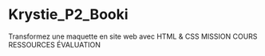 # Krystie_P2_Booki
Transformez une maquette en site web avec HTML &amp; CSS MISSION COURS RESSOURCES ÉVALUATION
